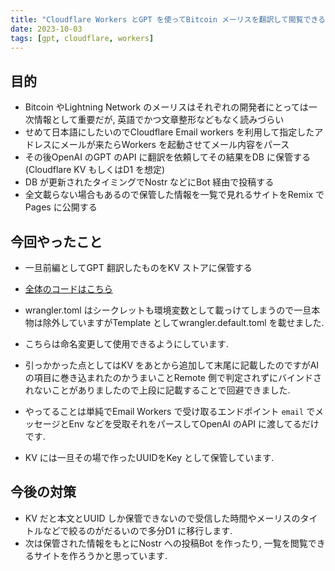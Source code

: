 ```yaml
---
title: "Cloudflare Workers とGPT を使ってBitcoin メーリスを翻訳して閲覧できるサイトを作る(前編)"
date: 2023-10-03
tags: [gpt, cloudflare, workers]
---
```


## 目的

- Bitcoin やLightning Network のメーリスはそれぞれの開発者にとっては一次情報として重要だが, 英語でかつ文章整形などもなく読みづらい
- せめて日本語にしたいのでCloudflare Email workers を利用して指定したアドレスにメールが来たらWorkers を起動させてメール内容をパース
- その後OpenAI のGPT のAPI に翻訳を依頼してその結果をDB に保管する(Cloudflare KV もしくはD1 を想定)
- DB が更新されたタイミングでNostr などにBot 経由で投稿する
- 全文載らない場合もあるので保管した情報を一覧で見れるサイトをRemix でPages に公開する

## 今回やったこと

- 一旦前編としてGPT 翻訳したものをKV ストアに保管する
- [全体のコードはこちら](https://github.com/nilnu1l/btc-ln-dev-mailing_list-gpt)

- wrangler.toml はシークレットも環境変数として載っけてしまうので一旦本物は除外していますがTemplate としてwrangler.default.toml を載せました.
- こちらは命名変更して使用できるようにしています.
- 引っかかった点としてはKV をあとから追加して末尾に記載したのですがAI の項目に巻き込まれたのかうまいことRemote 側で判定されずにバインドされないことがありましたので上段に記載することで回避できました.
- やってることは単純でEmail Workers で受け取るエンドポイント `email` でメッセージとEnv などを受取それをパースしてOpenAI のAPI に渡してるだけです.
- KV には一旦その場で作ったUUIDをKey として保管しています.

## 今後の対策

- KV だと本文とUUID しか保管できないので受信した時間やメーリスのタイトルなどで絞るのがだるいので多分D1 に移行します.
- 次は保管された情報をもとにNostr への投稿Bot を作ったり, 一覧を閲覧できるサイトを作ろうかと思っています.
